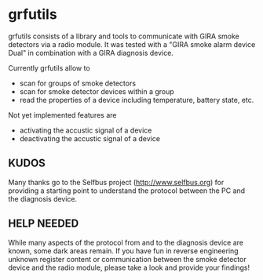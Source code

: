 # grfutils

grfutils consists of a library and tools to communicate with GIRA smoke detectors via a radio module.
It was tested with a "GIRA smoke alarm device Dual" in combination with a GIRA diagnosis device.

Currently grfutils allow to 

* scan for groups of smoke detectors
* scan for smoke detector devices within a group
* read the properties of a device including temperature, battery state, etc.

Not yet implemented features are

* activating the accustic signal of a device
* deactivating the accustic signal of a device

## KUDOS

Many thanks go to the Selfbus project (http://www.selfbus.org) for providing a starting point to
understand the protocol between the PC and the diagnosis device.

## HELP NEEDED

While many aspects of the protocol from and to the diagnosis device are known, some dark areas remain.
If you have fun in reverse engineering unknown register content or communication between the
smoke detector device and the radio module, please take a look and provide your findings!  

